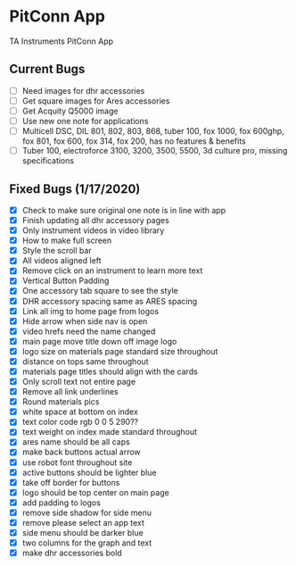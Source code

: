 # PitConn App
 TA Instruments PitConn App
 ## Current Bugs
 - [ ] Need images for dhr accessories
 - [ ] Get square images for Ares accessories
 - [ ] Get Acquity Q5000 image
 - [ ] Use new one note for applications
 - [ ] Multicell DSC, DIL 801, 802, 803, 868, tuber 100, fox 1000, fox 600ghp, fox 801, fox 600,  fox 314, fox 200, has no features & benefits
- [ ] Tuber 100, electroforce 3100, 3200, 3500,  5500, 3d culture pro,  missing specifications
 ## Fixed Bugs (1/17/2020)
 - [x] Check to make sure original one note is in line with app
  - [x] Finish updating all dhr accessory pages
 - [x] Only instrument videos in video library
 - [x] How to make full screen
 - [x] Style the scroll bar
 - [x] All videos aligned left
 - [x] Remove click on an instrument to learn more text
 - [x] Vertical Button Padding
 - [x] One accessory tab square to see the style
 - [x] DHR accessory spacing same as ARES spacing
 - [x] Link all img to home page from logos
 - [x] Hide arrow when side nav is open
 - [x] video hrefs need the name changed
 - [x] main page move title down off image logo
 - [x] logo size on materials page standard size throughout
 - [x] distance on tops same throughout
 - [x] materials page titles should align with the cards
 - [x] Only scroll text not entire page
 - [x] Remove all link underlines
 - [x] Round materials pics
 - [x] white space at bottom on index 
 - [x] text color code rgb 0 0 5 290??
 - [x] text weight on index made standard throughout
 - [x] ares name should be all caps
 - [x] make back buttons actual arrow
 - [x] use robot font throughout site
 - [x] active buttons should be lighter blue
 - [x] take off border for buttons
 - [x] logo should be top center on main page
 - [x] add padding to logos
 - [x] remove side shadow for side menu
 - [x] remove please select an app text
 - [x] side menu should be darker blue
 - [x] two columns for the graph and text
 - [x] make dhr accessories bold
